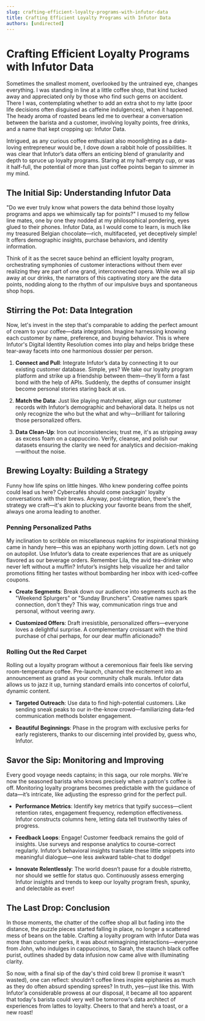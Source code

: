 ```yaml
---
slug: crafting-efficient-loyalty-programs-with-infutor-data
title: Crafting Efficient Loyalty Programs with Infutor Data
authors: [undirected]
---
```



# Crafting Efficient Loyalty Programs with Infutor Data

Sometimes the smallest moment, overlooked by the untrained eye, changes everything. I was standing in line at a little coffee shop, that kind tucked away and appreciated only by those who find such gems on accident. There I was, contemplating whether to add an extra shot to my latte (poor life decisions often disguised as caffeine indulgences), when it happened. The heady aroma of roasted beans led me to overhear a conversation between the barista and a customer, involving loyalty points, free drinks, and a name that kept cropping up: Infutor Data.

Intrigued, as any curious coffee enthusiast also moonlighting as a data-loving entrepreneur would be, I dove down a rabbit hole of possibilities. It was clear that Infutor’s data offers an enticing blend of granularity and depth to spruce up loyalty programs. Staring at my half-empty cup, or was it half-full, the potential of more than just coffee points began to simmer in my mind.

## The Initial Sip: Understanding Infutor Data
  
"Do we ever truly know what powers the data behind those loyalty programs and apps we whimsically tap for points?" I mused to my fellow line mates, one by one they nodded at my philosophical pondering, eyes glued to their phones. Infutor Data, as I would come to learn, is much like my treasured Belgian chocolate—rich, multifaceted, yet deceptively simple! It offers demographic insights, purchase behaviors, and identity information.

Think of it as the secret sauce behind an efficient loyalty program, orchestrating symphonies of customer interactions without them ever realizing they are part of one grand, interconnected opera. While we all sip away at our drinks, the narrators of this captivating story are the data points, nodding along to the rhythm of our impulsive buys and spontaneous shop hops.

## Stirring the Pot: Data Integration

Now, let's invest in the step that's comparable to adding the perfect amount of cream to your coffee—data integration. Imagine harnessing knowing each customer by name, preference, and buying behavior. This is where Infutor's Digital Identity Resolution comes into play and helps bridge these tear-away facets into one harmonious dossier per person.

1. **Connect and Pull**: Integrate Infutor’s data by connecting it to our existing customer database. Simple, yes? We take our loyalty program platform and strike up a friendship between them—they'll form a fast bond with the help of APIs. Suddenly, the depths of consumer insight become personal stories staring back at us.

2. **Match the Data**: Just like playing matchmaker, align our customer records with Infutor’s demographic and behavioral data. It helps us not only recognize the who but the what and why—brilliant for tailoring those personalized offers.

3. **Data Clean-Up**: Iron out inconsistencies; trust me, it's as stripping away as excess foam on a cappuccino. Verify, cleanse, and polish our datasets ensuring the clarity we need for analytics and decision-making—without the noise.

## Brewing Loyalty: Building a Strategy

Funny how life spins on little hinges. Who knew pondering coffee points could lead us here? Cybercafés should come packagin' loyalty conversations with their brews. Anyway, post-integration, there's the strategy we craft—it's akin to plucking your favorite beans from the shelf, always one aroma leading to another.

### Penning Personalized Paths

My inclination to scribble on miscellaneous napkins for inspirational thinking came in handy here—this was an epiphany worth jotting down. Let’s not go on autopilot. Use Infutor’s data to create experiences that are as uniquely flavored as our beverage orders. Remember Lila, the avid tea-drinker who never left without a muffin? Infutor’s insights help visualize her and tailor promotions fitting her tastes without bombarding her inbox with iced-coffee coupons.

- **Create Segments**: Break down our audience into segments such as the "Weekend Splurgers" or "Sunday Brunchers". Creative names spark connection, don't they? This way, communication rings true and personal, without veering awry.

- **Customized Offers**: Draft irresistible, personalized offers—everyone loves a delightful surprise. A complementary croissant with the third purchase of chai perhaps, for our dear muffin aficionado?

### Rolling Out the Red Carpet

Rolling out a loyalty program without a ceremonious flair feels like serving room-temperature coffee. Pre-launch, channel the excitement into an announcement as grand as your community chalk murals. Infutor data allows us to jazz it up, turning standard emails into concertos of colorful, dynamic content.

- **Targeted Outreach**: Use data to find high-potential customers. Like sending sneak peaks to our in-the-know crowd—familiarizing data-fed communication methods bolster engagement.

- **Beautiful Beginnings**: Phase in the program with exclusive perks for early registerers, thanks to our discerning intel provided by, guess who, Infutor.

## Savor the Sip: Monitoring and Improving

Every good voyage needs captains; in this saga, our role morphs. We're now the seasoned barista who knows precisely when a patron's coffee is off. Monitoring loyalty programs becomes predictable with the guidance of data—it’s intricate, like adjusting the espresso grind for the perfect pull.

- **Performance Metrics**: Identify key metrics that typify success—client retention rates, engagement frequency, redemption effectiveness. Infutor constructs columns here, letting data tell trustworthy tales of progress.

- **Feedback Loops**: Engage! Customer feedback remains the gold of insights. Use surveys and response analytics to course-correct regularly. Infutor’s behavioral insights translate these little snippets into meaningful dialogue—one less awkward table-chat to dodge!

- **Innovate Relentlessly**: The world doesn’t pause for a double ristretto, nor should we settle for status quo. Continuously assess emerging Infutor insights and trends to keep our loyalty program fresh, spunky, and delectable as ever!

## The Last Drop: Conclusion

In those moments, the chatter of the coffee shop all but fading into the distance, the puzzle pieces started falling in place, no longer a scattered mess of beans on the table. Crafting a loyalty program with Infutor Data was more than customer perks, it was about reimagining interactions—everyone from John, who indulges in cappuccinos, to Sarah, the staunch black coffee purist, outlines shaded by data infusion now came alive with illuminating clarity.

So now, with a final sip of the day's third cold brew (I promise it wasn't wasted), one can reflect: shouldn’t coffee lines inspire epiphanies as much as they do often absurd spending sprees? In truth, yes—just like this. With Infutor’a considerable prowess at our disposal, it became all too apparent that today's barista could very well be tomorrow's data architect of experiences from lattes to loyalty. Cheers to that and here’s a toast, or a new roast!